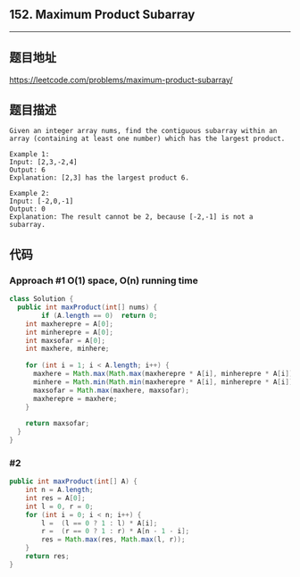 ## 152. Maximum Product Subarray

----
## 题目地址

https://leetcode.com/problems/maximum-product-subarray/

## 题目描述
```
Given an integer array nums, find the contiguous subarray within an array (containing at least one number) which has the largest product.

Example 1:
Input: [2,3,-2,4]
Output: 6
Explanation: [2,3] has the largest product 6.

Example 2:
Input: [-2,0,-1]
Output: 0
Explanation: The result cannot be 2, because [-2,-1] is not a subarray.
```

## 代码

### Approach #1 O(1) space, O(n) running time

```java
class Solution {
  public int maxProduct(int[] nums) {
		if (A.length == 0)	return 0;
    int maxherepre = A[0];
    int minherepre = A[0];
    int maxsofar = A[0];
    int maxhere, minhere;
    
    for (int i = 1; i < A.length; i++) {
      maxhere = Math.max(Math.max(maxherepre * A[i], minherepre * A[i]), A[i]);
      minhere = Math.min(Math.min(maxherepre * A[i], minherepre * A[i]), A[i]);
      maxsofar = Math.max(maxhere, maxsofar);
      maxherepre = maxhere;
    }
    
    return maxsofar;
  }
}
```

### #2

```java
public int maxProduct(int[] A) {
    int n = A.length;
    int res = A[0];
    int l = 0, r = 0;
    for (int i = 0; i < n; i++) {
        l =  (l == 0 ? 1 : l) * A[i];
        r =  (r == 0 ? 1 : r) * A[n - 1 - i];
        res = Math.max(res, Math.max(l, r));
    }
    return res;
}
```















